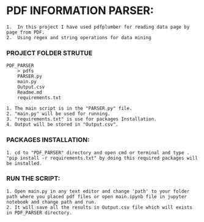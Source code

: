 # PDF INFORMATION PARSER:
    1.  In this project I have used pdfplumber for reading data page by page from PDF.
    2.  Using regex and string operations for data mining
    
### PROJECT FOLDER STRUTUE
    PDF_PARSER
        > pdfs
        PARSER.py
        main.py
        Output.csv
        Readme.md
        requirements.txt
        
    1. The main script is in the "PARSER.py" file.
    2. "main.py" will be used for running.
    3. "requirements.txt" is use for packages Installation.
    4. Output will be stored in "Output.csv".
    
### PACKAGES INSTALLATION:
    1. cd to "PDF_PARSER" directory and open cmd or terminal and type .
    "pip install -r requirements.txt" by doing this required packages will be installed.
    
### RUN THE SCRIPT:
    1. Open main.py in any text editor and change 'path' to your folder path where you placed pdf files or open main.ipynb file in jupyter notebook and change path and run.
    2. It will save all the results in Output.csv file which will exists in PDF_PARSER directory.